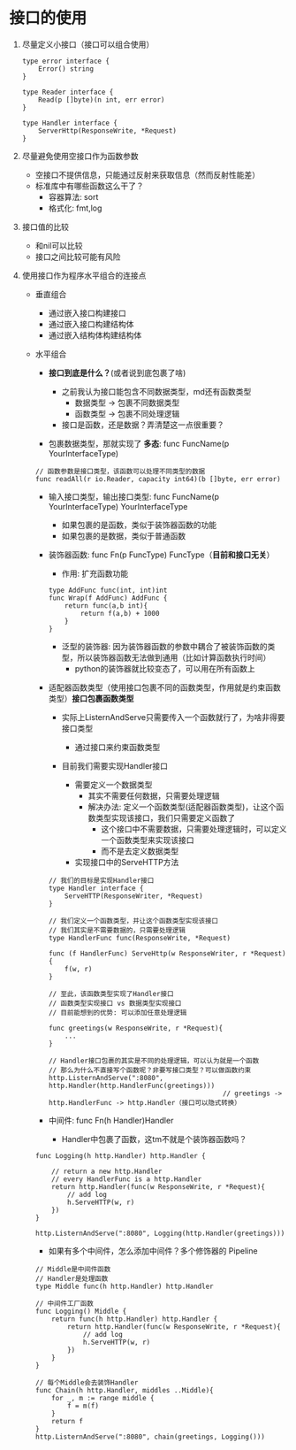 # 接口的使用
1. 尽量定义小接口（接口可以组合使用）
    ```
    type error interface {
        Error() string
    }

    type Reader interface {
        Read(p []byte)(n int, err error)
    }

    type Handler interface {
        ServerHttp(ResponseWrite, *Request)
    }
    ```

2. 尽量避免使用空接口作为函数参数
    * 空接口不提供信息，只能通过反射来获取信息（然而反射性能差）
    * 标准库中有哪些函数这么干了？
        * 容器算法: sort
        * 格式化: fmt,log

3. 接口值的比较
    * 和nil可以比较
    * 接口之间比较可能有风险

4. 使用接口作为程序水平组合的连接点
    * 垂直组合
        * 通过嵌入接口构建接口
        * 通过嵌入接口构建结构体
        * 通过嵌入结构体构建结构体

    * 水平组合
        * __接口到底是什么？__(或者说到底包裹了啥)
            * 之前我认为接口能包含不同数据类型，md还有函数类型
                * 数据类型 -> 包裹不同数据类型
                * 函数类型 -> 包裹不同处理逻辑
            * 接口是函数，还是数据？弄清楚这一点很重要？

        * 包裹数据类型，那就实现了 __多态__: func FuncName(p YourInterfaceType)
        ```
        // 函数参数是接口类型，该函数可以处理不同类型的数据
        func readAll(r io.Reader, capacity int64)(b []byte, err error)
        ```

        * 输入接口类型，输出接口类型: func FuncName(p YourInterfaceType) YourInterfaceType
            * 如果包裹的是函数，类似于装饰器函数的功能
            * 如果包裹的是数据，类似于普通函数

        * 装饰器函数: func Fn(p FuncType) FuncType（__目前和接口无关__）
            * 作用: 扩充函数功能
            ```
            type AddFunc func(int, int)int
            func Wrap(f AddFunc) AddFunc {
                return func(a,b int){
                    return f(a,b) + 1000
                }
            }
            ```
            * 泛型的装饰器: 因为装饰器函数的参数中耦合了被装饰函数的类型，所以装饰器函数无法做到通用（比如计算函数执行时间）
                * python的装饰器就比较变态了，可以用在所有函数上

        * 适配器函数类型（使用接口包裹不同的函数类型，作用就是约束函数类型）__接口包裹函数类型__
            * 实际上ListernAndServe只需要传入一个函数就行了，为啥非得要接口类型
                * 通过接口来约束函数类型

            * 目前我们需要实现Handler接口
                * 需要定义一个数据类型
                    * 其实不需要任何数据，只需要处理逻辑
                    * 解决办法: 定义一个函数类型(适配器函数类型)，让这个函数类型实现该接口，我们只需要定义函数了
                        * 这个接口中不需要数据，只需要处理逻辑时，可以定义一个函数类型来实现该接口
                        * 而不是去定义数据类型
                * 实现接口中的ServeHTTP方法
            ```
            // 我们的目标是实现Handler接口
            type Handler interface {
                ServeHTTP(ResponseWriter, *Request)
            }

            // 我们定义一个函数类型，并让这个函数类型实现该接口
            // 我们其实是不需要数据的，只需要处理逻辑
            type HandlerFunc func(ResponseWrite, *Request)

            func (f HandlerFunc) ServeHttp(w ResponseWriter, r *Request){
                f(w, r)
            }

            // 至此，该函数类型实现了Handler接口
            // 函数类型实现接口 vs 数据类型实现接口
            // 目前能想到的优势: 可以添加任意处理逻辑

            func greetings(w ResponseWrite, r *Request){
                ...
            }

            // Handler接口包裹的其实是不同的处理逻辑，可以认为就是一个函数
            // 那么为什么不直接写个函数呢？非要写接口类型？可以做函数约束
            http.ListernAndServe(":8080", http.Handler(http.HandlerFunc(greetings))) 
                                                        // greetings -> http.HandlerFunc -> http.Handler（接口可以隐式转换）
            ```

        * 中间件: func Fn(h Handler)Handler
            * Handler中包裹了函数，这tm不就是个装饰器函数吗？
        ```
        func Logging(h http.Handler) http.Handler {

            // return a new http.Handler
            // every HandlerFunc is a http.Handler
            return http.Handler(func(w ResponseWrite, r *Request){
                // add log
                h.ServeHTTP(w, r)
            })
        }

        http.ListernAndServe(":8080", Logging(http.Handler(greetings)))
        ```

        * 如果有多个中间件，怎么添加中间件？多个修饰器的 Pipeline
        ```
        // Middle是中间件函数
        // Handler是处理函数
        type Middle func(h http.Handler) http.Handler

        // 中间件工厂函数
        func Logging() Middle {
            return func(h http.Handler) http.Handler {
                return http.Handler(func(w ResponseWrite, r *Request){
                    // add log
                    h.ServeHTTP(w, r)
                })
            }
        }

        // 每个Middle会去装饰Handler
        func Chain(h http.Handler, middles ..Middle){
            for _, m := range middle {
                f = m(f)
            }
            return f
        }
        http.ListernAndServe(":8080", chain(greetings, Logging()))
        ```